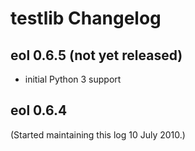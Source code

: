# testlib Changelog


## eol 0.6.5 (not yet released)

- initial Python 3 support


## eol 0.6.4

(Started maintaining this log 10 July 2010.)

